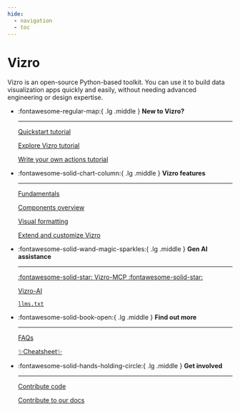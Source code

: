```yaml
---
hide:
  - navigation
  - toc
---
```


# Vizro

Vizro is an open-source Python-based toolkit. You can use it to build data visualization apps quickly and easily, without needing advanced engineering or design expertise.

<div class="grid cards" markdown>

- :fontawesome-regular-map:{ .lg .middle } __New to Vizro?__

    ---

    [Quickstart tutorial](pages/tutorials/quickstart-tutorial.md)

    [Explore Vizro tutorial](pages/tutorials/explore-components.md)

    [Write your own actions tutorial](pages/tutorials/custom-actions-tutorial.md)

- :fontawesome-solid-chart-column:{ .lg .middle } __Vizro features__

    ---

    [Fundamentals](pages/user-guides/dashboard.md)

    [Components overview](pages/user-guides/components.md)

    [Visual formatting](pages/user-guides/visual-formatting.md)

    [Extend and customize Vizro](pages/user-guides/extensions.md)

- :fontawesome-solid-wand-magic-sparkles:{ .lg .middle } __Gen AI assistance__

    ---

    [:fontawesome-solid-star: Vizro-MCP :fontawesome-solid-star:](https://vizro.readthedocs.io/projects/vizro-mcp/)

    [Vizro-AI](https://vizro.readthedocs.io/projects/vizro-ai/)

    [`llms.txt`](llms.txt)

- :fontawesome-solid-book-open:{ .lg .middle } __Find out more__

    ---

    [FAQs](pages/explanation/faq.md)

    [:sparkles:Cheatsheet:sparkles:](pages/cheatsheet/cheatsheet.html)

- :fontawesome-solid-hands-holding-circle:{ .lg .middle } __Get involved__

    ---

    [Contribute code](pages/explanation/contributing.md)

    [Contribute to our docs](pages/explanation/documentation-style-guide.md)

</div>
